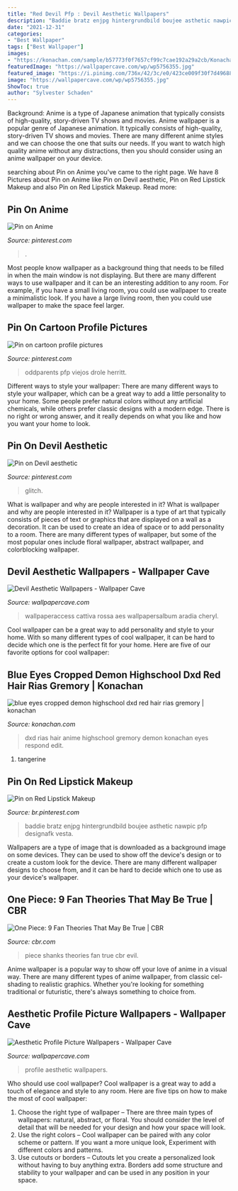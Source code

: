 ```yaml
---
title: "Red Devil Pfp : Devil Aesthetic Wallpapers"
description: "Baddie bratz enjpg hintergrundbild boujee asthetic nawpic pfp designafk vesta"
date: "2021-12-31"
categories:
- "Best Wallpaper"
tags: ["Best Wallpaper"]
images:
- "https://konachan.com/sample/b57773f0f7657cf99c7cae192a29a2cb/Konachan.com - 134333 sample.jpg"
featuredImage: "https://wallpapercave.com/wp/wp5756355.jpg"
featured_image: "https://i.pinimg.com/736x/42/3c/e0/423ce009f30f7d496884f64dd8136689.jpg"
image: "https://wallpapercave.com/wp/wp5756355.jpg"
ShowToc: true
author: "Sylvester Schaden"
---
```



Background: Anime is a type of Japanese animation that typically consists of high-quality, story-driven TV shows and movies.
Anime wallpaper is a popular genre of Japanese animation. It typically consists of high-quality, story-driven TV shows and movies. There are many different anime styles and we can choose the one that suits our needs. If you want to watch high quality anime without any distractions, then you should consider using an anime wallpaper on your device.

	

		
searching about Pin on Anime you've came to the right page. We have 8 Pictures about Pin on Anime like Pin on Devil aesthetic, Pin on Red Lipstick Makeup and also Pin on Red Lipstick Makeup. Read more:
		
    
## Pin On Anime

<img loading=lazy src="https://i.pinimg.com/originals/78/15/df/7815dfce222f259bb22b129fdc404466.jpg" onerror="this.onerror=null;this.src='https://tse3.mm.bing.net/th?id=OIP.CtQ0F_sIo00-j-iNLbBj0QHaKd&amp;pid=15.1';" alt="Pin on Anime">

_Source: pinterest.com_

>. 

	

Most people know wallpaper as a background thing that needs to be filled in when the main window is not displaying. But there are many different ways to use wallpaper and it can be an interesting addition to any room. For example, if you have a small living room, you could use wallpaper to create a minimalistic look. If you have a large living room, then you could use wallpaper to make the space feel larger.

    
## Pin On Cartoon Profile Pictures

<img loading=lazy src="https://i.pinimg.com/originals/60/2d/aa/602daae24ff8db610b050951b0cd1fa7.jpg" onerror="this.onerror=null;this.src='https://tse3.mm.bing.net/th?id=OIP.kGJM0abd_r-YVnsSYih7jQHaFq&amp;pid=15.1';" alt="Pin on cartoon profile pictures">

_Source: pinterest.com_

>oddparents pfp viejos drole herritt. 

	

Different ways to style your wallpaper:
There are many different ways to style your wallpaper, which can be a great way to add a little personality to your home. Some people prefer natural colors without any artificial chemicals, while others prefer classic designs with a modern edge. There is no right or wrong answer, and it really depends on what you like and how you want your home to look.

    
## Pin On Devil Aesthetic

<img loading=lazy src="https://i.pinimg.com/736x/9a/76/4a/9a764a90512699c96c134eaccf5bf95d.jpg" onerror="this.onerror=null;this.src='https://tse3.mm.bing.net/th?id=OIP.0s4mzKpD1AtOc3C0LM0UHwHaJ4&amp;pid=15.1';" alt="Pin on Devil aesthetic">

_Source: pinterest.com_

>glitch. 

	

What is wallpaper and why are people interested in it?
What is wallpaper and why are people interested in it?
Wallpaper is a type of art that typically consists of pieces of text or graphics that are displayed on a wall as a decoration. It can be used to create an idea of space or to add personality to a room. There are many different types of wallpaper, but some of the most popular ones include floral wallpaper, abstract wallpaper, and colorblocking wallpaper.

    
## Devil Aesthetic Wallpapers - Wallpaper Cave

<img loading=lazy src="https://wallpapercave.com/wp/wp5867399.jpg" onerror="this.onerror=null;this.src='https://tse1.mm.bing.net/th?id=OIP.EfawftCHFmgujv9NgCVYMAHaIZ&amp;pid=15.1';" alt="Devil Aesthetic Wallpapers - Wallpaper Cave">

_Source: wallpapercave.com_

>wallpaperaccess cattiva rossa aes wallpapersalbum aradia cheryl. 

	

Cool wallpaper can be a great way to add personality and style to your home. With so many different types of cool wallpaper, it can be hard to decide which one is the perfect fit for your home. Here are five of our favorite options for cool wallpaper: 

    
## Blue Eyes Cropped Demon Highschool Dxd Red Hair Rias Gremory | Konachan

<img loading=lazy src="https://konachan.com/sample/b57773f0f7657cf99c7cae192a29a2cb/Konachan.com - 134333 sample.jpg" onerror="this.onerror=null;this.src='https://tse4.mm.bing.net/th?id=OIP.ePcgNl1Syl0QLw9KiFPqLwHaEo&amp;pid=15.1';" alt="blue eyes cropped demon highschool dxd red hair rias gremory | konachan">

_Source: konachan.com_

>dxd rias hair anime highschool gremory demon konachan eyes respond edit. 

	

1. tangerine 

    
## Pin On Red Lipstick Makeup

<img loading=lazy src="https://i.pinimg.com/736x/42/3c/e0/423ce009f30f7d496884f64dd8136689.jpg" onerror="this.onerror=null;this.src='https://tse2.mm.bing.net/th?id=OIP.jl4Q8E9qApX_Tx-4ouEURQHaNU&amp;pid=15.1';" alt="Pin on Red Lipstick Makeup">

_Source: br.pinterest.com_

>baddie bratz enjpg hintergrundbild boujee asthetic nawpic pfp designafk vesta. 

	

Wallpapers are a type of image that is downloaded as a background image on some devices. They can be used to show off the device's design or to create a custom look for the device. There are many different wallpaper designs to choose from, and it can be hard to decide which one to use as your device's wallpaper.

    
## One Piece: 9 Fan Theories That May Be True | CBR

<img loading=lazy src="https://media.comicbook.com/2019/06/3uvmt2n-1173747-1280x0.jpeg" onerror="this.onerror=null;this.src='https://tse1.mm.bing.net/th?id=OIP.E07Pn6CbO75hENAyfrlsPgHaEK&amp;pid=15.1';" alt="One Piece: 9 Fan Theories That May Be True | CBR">

_Source: cbr.com_

>piece shanks theories fan true cbr evil. 

	

Anime wallpaper is a popular way to show off your love of anime in a visual way. There are many different types of anime wallpaper, from classic cel-shading to realistic graphics. Whether you're looking for something traditional or futuristic, there's always something to choice from.

    
## Aesthetic Profile Picture Wallpapers - Wallpaper Cave

<img loading=lazy src="https://wallpapercave.com/wp/wp5756355.jpg" onerror="this.onerror=null;this.src='https://tse1.mm.bing.net/th?id=OIP.B-XsTj4JI8QxtY_ArZksvQHaGy&amp;pid=15.1';" alt="Aesthetic Profile Picture Wallpapers - Wallpaper Cave">

_Source: wallpapercave.com_

>profile aesthetic wallpapers. 

	

Who should use cool wallpaper?
Cool wallpaper is a great way to add a touch of elegance and style to any room. Here are five tips on how to make the most of cool wallpaper: 
1) Choose the right type of wallpaper – There are three main types of wallpapers: natural, abstract, or floral. You should consider the level of detail that will be needed for your design and how your space will look. 
2) Use the right colors – Cool wallpaper can be paired with any color scheme or pattern. If you want a more unique look, Experiment with different colors and patterns. 
3) Use cutouts or borders – Cutouts let you create a personalized look without having to buy anything extra. Borders add some structure and stability to your wallpaper and can be used in any position in your space.

